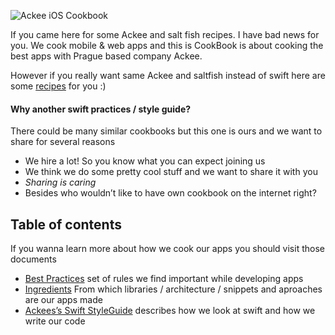
![][image-1]

If you came here for some Ackee and salt fish recipes. I have bad news for you. We cook mobile & web apps and this is CookBook is about cooking the best apps with Prague based company Ackee. 

However if you really want same Ackee and saltfish instead of swift here are some [recipes][1] for you :)

#### Why another swift practices / style guide?

There could be many similar cookbooks but this one is ours and we want to share for several reasons
- We hire a lot! So you know what you can expect joining us
- We think we do some pretty cool stuff and we want to share it with you 
- *Sharing is caring*
- Besides who wouldn’t like to have own cookbook on the internet right?

## Table of contents

If you wanna learn more about how we cook our apps you should visit those documents 
- [Best Practices][2] set of rules we find important while developing apps 
- [Ingredients][3] From which libraries / architecture / snippets and aproaches are our apps made
- [Ackees’s Swift StyleGuide][4] describes how we look at swift and how we write our code

[1]:	https://cookpad.com/us/search/ackee
[2]:	https://github.com/AckeeCZ/ios-cookbook/blob/master/BestPractices.md
[3]:	https://github.com/AckeeCZ/ios-cookbook/blob/master/Ingredients.md
[4]:	https://github.com/AckeeCZ/ios-cookbook/blob/master/SwiftStyle.md

[image-1]:	https://github.com/AckeeCZ/ios-cookbook/raw/master/assets/ack_opensource_logo.png "Ackee iOS Cookbook"